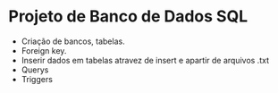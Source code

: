 <h1> Projeto de Banco de Dados SQL </h1>

- Criação de bancos, tabelas.
- Foreign key.
- Inserir dados em tabelas atravez de insert e apartir de arquivos .txt
- Querys
- Triggers

